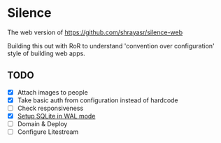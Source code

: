 # Silence

The web version of https://github.com/shrayasr/silence-web

Building this out with RoR to understand 'convention over configuration' style of building web apps.

## TODO 

- [X] Attach images to people
- [X] Take basic auth from configuration instead of hardcode
- [ ] Check responsiveness 
- [X] [Setup SQLite in WAL mode](https://stackoverflow.com/a/56286515)
- [ ] Domain & Deploy
- [ ] Configure Litestream
